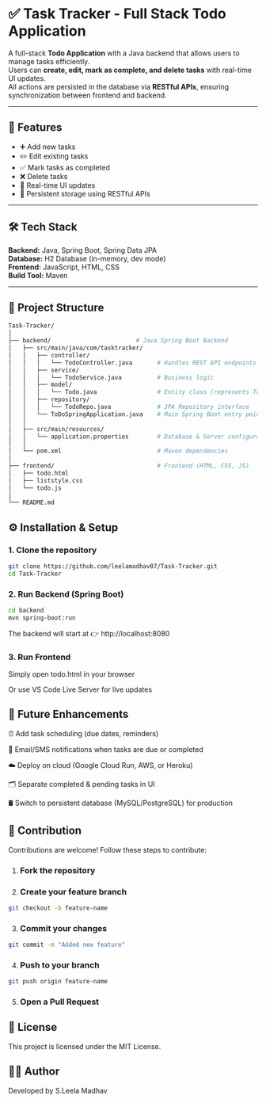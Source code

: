 # ✅ Task Tracker - Full Stack Todo Application

A full-stack **Todo Application** with a Java backend that allows users to manage tasks efficiently.  
Users can **create, edit, mark as complete, and delete tasks** with real-time UI updates.  
All actions are persisted in the database via **RESTful APIs**, ensuring synchronization between frontend and backend.

---

## 🚀 Features

- ➕ Add new tasks  
- ✏️ Edit existing tasks  
- ✅ Mark tasks as completed  
- ❌ Delete tasks  
- 🔄 Real-time UI updates  
- 💾 Persistent storage using RESTful APIs  

---

## 🛠️ Tech Stack

**Backend:** Java, Spring Boot, Spring Data JPA  
**Database:** H2 Database (in-memory, dev mode)  
**Frontend:** JavaScript, HTML, CSS  
**Build Tool:** Maven  

---

## 📂 Project Structure

```bash
Task-Tracker/
│
├── backend/                        # Java Spring Boot Backend
│   ├── src/main/java/com/tasktracker/
│   │   ├── controller/
│   │   │   └── TodoController.java       # Handles REST API endpoints
│   │   ├── service/
│   │   │   └── TodoService.java          # Business logic
│   │   ├── model/
│   │   │   └── Todo.java                 # Entity class (represents Task table)
│   │   ├── repository/
│   │   │   └── TodoRepo.java             # JPA Repository interface
│   │   └── ToDoSpringApplication.java    # Main Spring Boot entry point
│   │
│   ├── src/main/resources/
│   │   └── application.properties        # Database & Server configurations
│   │
│   └── pom.xml                           # Maven dependencies
│
├── frontend/                             # Frontend (HTML, CSS, JS)
│   ├── todo.html
│   ├── liststyle.css
│   └── todo.js
│
└── README.md
```
## ⚙️ Installation & Setup

### 1. Clone the repository
```bash
git clone https://github.com/leelamadhav07/Task-Tracker.git
cd Task-Tracker
```
### 2. Run Backend (Spring Boot)
```bash
cd backend
mvn spring-boot:run
```
The backend will start at 👉 http://localhost:8080
### 3. Run Frontend
  Simply open todo.html in your browser

  Or use VS Code Live Server for live updates

## 🌟 Future Enhancements

⏰ Add task scheduling (due dates, reminders)

📩 Email/SMS notifications when tasks are due or completed

☁️ Deploy on cloud (Google Cloud Run, AWS, or Heroku)

🗂️ Separate completed & pending tasks in UI

🛢️ Switch to persistent database (MySQL/PostgreSQL) for production

## 🤝 Contribution

Contributions are welcome! Follow these steps to contribute:

1. ### **Fork the repository**  

2. ### **Create your feature branch**  
```bash
git checkout -b feature-name
```
3. ### **Commit your changes**
```bash
git commit -m "Added new feature"
```
4. ### **Push to your branch**
```bash
git push origin feature-name
```
5. ### **Open a Pull Request**

## 📜 License

This project is licensed under the MIT License.

## 👨‍💻 Author

Developed by S.Leela Madhav
